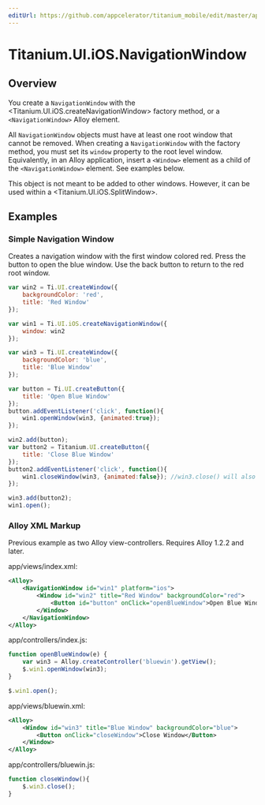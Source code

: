 ```yaml
---
editUrl: https://github.com/appcelerator/titanium_mobile/edit/master/apidoc/Titanium/UI/iOS/NavigationWindow.yml
---
```

# Titanium.UI.iOS.NavigationWindow

<TypeHeader/>

## Overview

You create a `NavigationWindow` with the <Titanium.UI.iOS.createNavigationWindow> factory method, or
a `<NavigationWindow>` Alloy element.

All `NavigationWindow` objects must have at least one root window that cannot be removed. When
creating a `NavigationWindow` with the factory method, you must set its `window` property to the
root level window. Equivalently, in an Alloy application, insert a `<Window>` element as a child of the
`<NavigationWindow>` element. See examples below.

This object is not meant to be added to other windows. However, it can be used within a <Titanium.UI.iOS.SplitWindow>.

## Examples

### Simple Navigation Window

Creates a navigation window with the first window colored red.
Press the button to open the blue window.
Use the back button to return to the red root window.

``` js
var win2 = Ti.UI.createWindow({
    backgroundColor: 'red',
    title: 'Red Window'
});

var win1 = Ti.UI.iOS.createNavigationWindow({
    window: win2
});

var win3 = Ti.UI.createWindow({
    backgroundColor: 'blue',
    title: 'Blue Window'
});

var button = Ti.UI.createButton({
    title: 'Open Blue Window'
});
button.addEventListener('click', function(){
    win1.openWindow(win3, {animated:true});
});

win2.add(button);
var button2 = Titanium.UI.createButton({
    title: 'Close Blue Window'
});
button2.addEventListener('click', function(){
    win1.closeWindow(win3, {animated:false}); //win3.close() will also work!!
});

win3.add(button2);
win1.open();
```

### Alloy XML Markup

Previous example as two Alloy view-controllers.  Requires Alloy 1.2.2 and later.

app/views/index.xml:
``` xml
<Alloy>
    <NavigationWindow id="win1" platform="ios">
        <Window id="win2" title="Red Window" backgroundColor="red">
            <Button id="button" onClick="openBlueWindow">Open Blue Window</Button>
        </Window>
    </NavigationWindow>
</Alloy>
```

app/controllers/index.js:
``` js
function openBlueWindow(e) {
    var win3 = Alloy.createController('bluewin').getView();
    $.win1.openWindow(win3);
}

$.win1.open();
```

app/views/bluewin.xml:
``` xml
<Alloy>
    <Window id="win3" title="Blue Window" backgroundColor="blue">
        <Button onClick="closeWindow">Close Window</Button>
    </Window>
</Alloy>
```

app/controllers/bluewin.js:
``` js
function closeWindow(){
    $.win3.close();
}
```

<ApiDocs/>
